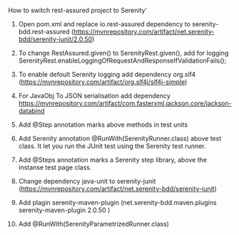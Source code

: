 How to switch rest-assured project to Serenity'

1. Open pom.xml and replace io.rest-assured dependency to serenity-bdd.rest-assured 
(https://mvnrepository.com/artifact/net.serenity-bdd/serenity-junit/2.0.50)
2. To change RestAssured.given() to SerenityRest.given(), add for logging
 SerenityRest.enableLoggingOfRequestAndResponseIfValidationFails();

3. To enable defoult Serenity logging add dependency org.slf4 
          (https://mvnrepository.com/artifact/org.slf4j/slf4j-simple)

4. For JavaObj To JSON serialisation add dependency 
          https://mvnrepository.com/artifact/com.fasterxml.jackson.core/jackson-databind 
5.  Add @Step annotation marks above methods  in test units
6.  Add Serenity annotation @RunWith(SerenityRunner.class) above test class. 
     It let you run the JUnit test using the Serenity test runner.
7. Add @Steps annotation marks a Serenity step library, above the instanse test page class.
8. Change dependency java-unit  to  serenity-junit 
(https://mvnrepository.com/artifact/net.serenity-bdd/serenity-junit)
9. Add plagin serenity-maven-plugin (net.serenity-bdd.maven.plugins serenity-maven-plugin 2.0.50 )
10.  Add @RunWith(SerenityParametrizedRunner.class)